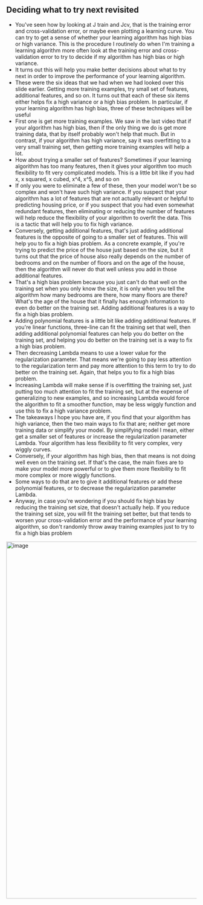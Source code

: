 ## Deciding what to try next revisited

- You've seen how by looking at J train and Jcv, that is the training error and cross-validation error, or maybe even plotting a learning curve. You can try to get a sense of whether your learning algorithm has high bias or high variance. This is the procedure I routinely do when I'm training a learning algorithm more often look at the training error and cross-validation error to try to decide if my algorithm has high bias or high variance.
- It turns out this will help you make better decisions about what to try next in order to improve the performance of your learning algorithm.
- These were the six ideas that we had when we had looked over this slide earlier. Getting more training examples, try small set of features, additional features, and so on. It turns out that each of these six items either helps fix a high variance or a high bias problem. In particular, if your learning algorithm has high bias, three of these techniques will be useful
- First one is get more training examples. We saw in the last video that if your algorithm has high bias, then if the only thing we do is get more training data, that by itself probably won't help that much. But in contrast, if your algorithm has high variance, say it was overfitting to a very small training set, then getting more training examples will help a lot.
- How about trying a smaller set of features? Sometimes if your learning algorithm has too many features, then it gives your algorithm too much flexibility to fit very complicated models. This is a little bit like if you had x, x squared, x cubed, x^4, x^5, and so on
- If only you were to eliminate a few of these, then your model won't be so complex and won't have such high variance. If you suspect that your algorithm has a lot of features that are not actually relevant or helpful to predicting housing price, or if you suspect that you had even somewhat redundant features, then eliminating or reducing the number of features will help reduce the flexibility of your algorithm to overfit the data. This is a tactic that will help you to fix high variance.
- Conversely, getting additional features, that's just adding additional features is the opposite of going to a smaller set of features. This will help you to fix a high bias problem. As a concrete example, if you're trying to predict the price of the house just based on the size, but it turns out that the price of house also really depends on the number of bedrooms and on the number of floors and on the age of the house, then the algorithm will never do that well unless you add in those additional features.
- That's a high bias problem because you just can't do that well on the training set when you only know the size, it is only when you tell the algorithm how many bedrooms are there, how many floors are there? What's the age of the house that it finally has enough information to even do better on the training set. Adding additional features is a way to fix a high bias problem.
- Adding polynomial features is a little bit like adding additional features. If you're linear functions, three-line can fit the training set that well, then adding additional polynomial features can help you do better on the training set, and helping you do better on the training set is a way to fix a high bias problem.
- Then decreasing Lambda means to use a lower value for the regularization parameter. That means we're going to pay less attention to the regularization term and pay more attention to this term to try to do better on the training set. Again, that helps you to fix a high bias problem.
- Increasing Lambda will make sense if is overfitting the training set, just putting too much attention to fit the training set, but at the expense of generalizing to new examples, and so increasing Lambda would force the algorithm to fit a smoother function, may be less wiggly function and use this to fix a high variance problem.
- The takeaways I hope you have are, if you find that your algorithm has high variance, then the two main ways to fix that are; neither get more training data or simplify your model. By simplifying model I mean, either get a smaller set of features or increase the regularization parameter Lambda. Your algorithm has less flexibility to fit very complex, very wiggly curves.
- Conversely, if your algorithm has high bias, then that means is not doing well even on the training set. If that's the case, the main fixes are to make your model more powerful or to give them more flexibility to fit more complex or more wiggly functions.
- Some ways to do that are to give it additional features or add these polynomial features, or to decrease the regularization parameter Lambda.
- Anyway, in case you're wondering if you should fix high bias by reducing the training set size, that doesn't actually help. If you reduce the training set size, you will fit the training set better, but that tends to worsen your cross-validation error and the performance of your learning algorithm, so don't randomly throw away training examples just to try to fix a high bias problem

<img width="1889" height="943" alt="image" src="https://github.com/user-attachments/assets/a9a6a3de-ec30-44fe-9f7c-f2e0dfb9f33b" />
